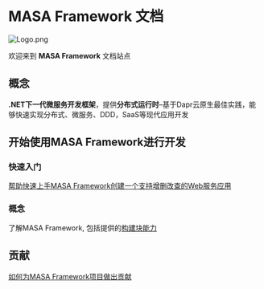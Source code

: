 # MASA Framework 文档

![Logo.png](https://s2.loli.net/2023/04/06/KRd2hoybOurWN3J.png)

欢迎来到 **MASA Framework** 文档站点

## 概念

**.NET下一代微服务开发框架**，提供**分布式运行时**–基于Dapr云原生最佳实践，能够快速实现分布式、微服务、DDD，SaaS等现代应用开发

## 开始使用MASA Framework进行开发

### 快速入门

[帮助快速上手MASA Framework创建一个支持增删改查的Web服务应用](/framework/getting-started/web-project)

### 概念

了解MASA Framework, 包括提供的[构建块能力](/framework/concepts/building-blocks)

## 贡献

[如何为MASA Framework项目做出贡献](/framework/contribution/overview)